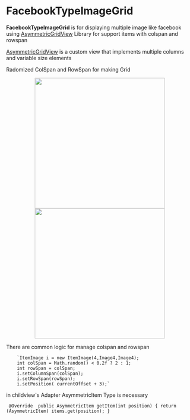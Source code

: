 # FacebookTypeImageGrid

**FacebookTypeImageGrid** is for displaying multiple image like facebook using  [AsymmetricGridView](https://github.com/felipecsl/AsymmetricGridView) Library for support items with colspan and rowspan

[AsymmetricGridView](https://github.com/felipecsl/AsymmetricGridView) is a custom view that implements multiple columns and variable size elements

  Radomized ColSpan and RowSpan for making Grid
 
   <p align="center">
    <img src="https://github.com/abhisheklunagaria/FacebookTypeImageGrid/blob/master/1.png" width="350"/>
    <img src="https://github.com/abhisheklunagaria/FacebookTypeImageGrid/blob/master/2.png" width="350"/>
  </p>

There are common logic for manage colspan and rowspan

        `ItemImage i = new ItemImage(4,Image4,Image4);
        int colSpan = Math.random() < 0.2f ? 2 : 1;
        int rowSpan = colSpan;
        i.setColumnSpan(colSpan);
        i.setRowSpan(rowSpan);
        i.setPosition( currentOffset + 3);`

in childview's Adapter AsymmetricItem Type is necessary

` @Override 
 public AsymmetricItem getItem(int position) {
      return (AsymmetricItem) items.get(position);
    }`
